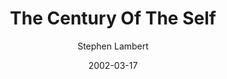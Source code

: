 ---
layout: media
title: The Century Of The Self
date: 2002-03-17
categories: ['Society']
author: ['Stephen Lambert']
excerpt: The Century of the Self is a 2002 British television documentary series by filmmaker Adam Curtis. It focuses on the work of psychoanalysts Sigmund Freud and Anna Freud, and PR consultant Edward Bernays. In episode one, Curtis says, "This series is about how those in power have used Freud's theories to try and control the dangerous crowd in an age of mass democracy." 
external_url: https://www.youtube.com/watch?v=eJ3RzGoQC4s
---